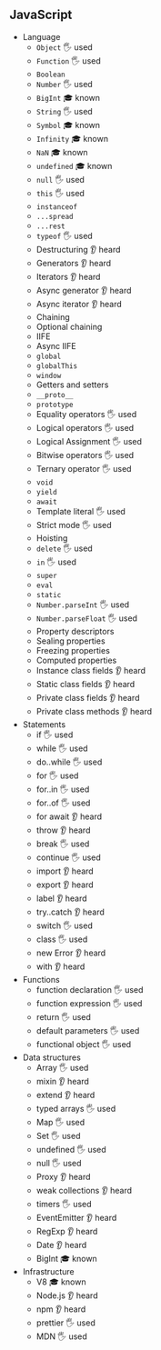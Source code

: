 ## JavaScript

- Language
  - `Object` 🖐 used
  - `Function` 🖐 used
  - `Boolean`
  - `Number` 🖐 used
  - `BigInt` 🎓 known
  - `String`  🖐 used
  - `Symbol` 🎓 known
  - `Infinity` 🎓 known
  - `NaN` 🎓 known
  - `undefined` 🎓 known
  - `null` 🖐 used
  - `this` 🖐 used
  - `instanceof`
  - `...spread`
  - `...rest`
  - `typeof` 🖐 used
  - Destructuring 👂 heard
  - Generators 👂 heard
  - Iterators  👂 heard
  - Async generator 👂 heard
  - Async iterator 👂 heard
  - Chaining 
  - Optional chaining 
  - IIFE
  - Async IIFE 
  - `global`
  - `globalThis`
  - `window`
  - Getters and setters
  - `__proto__`
  - `prototype`
  - Equality operators 🖐 used
  - Logical operators 🖐 used
  - Logical Assignment 🖐 used
  - Bitwise operators 🖐 used
  - Ternary operator 🖐 used
  - `void`
  - `yield`
  - `await`
  - Template literal 🖐 used
  - Strict mode 🖐 used
  - Hoisting
  - `delete` 🖐 used
  - `in` 🖐 used
  - `super`
  - `eval`
  - `static`
  - `Number.parseInt` 🖐 used
  - `Number.parseFloat` 🖐 used
  - Property descriptors  
  - Sealing properties
  - Freezing properties
  - Computed properties
  - Instance class fields 👂 heard
  - Static class fields 👂 heard
  - Private class fields 👂 heard
  - Private class methods 👂 heard
- Statements
  - if 🖐 used
  - while 🖐 used
  - do..while 🖐 used
  - for 🖐 used
  - for..in 🖐 used
  - for..of 🖐 used
  - for await 👂 heard
  - throw 👂 heard
  - break 🖐 used
  - continue 🖐 used
  - import 👂 heard
  - export 👂 heard
  - label 👂 heard
  - try..catch 👂 heard
  - switch 🖐 used
  - class 🖐 used
  - new Error 👂 heard
  - with 👂 heard
- Functions
  - function declaration 🖐 used
  - function expression 🖐 used
  - return 🖐 used
  - default parameters 🖐 used
  - functional object 🖐 used
- Data structures
  - Array 🖐 used
  - mixin 👂 heard
  - extend 👂 heard
  - typed arrays 🖐 used
  - Map 🖐 used
  - Set 🖐 used
  - undefined 🖐 used
  - null 🖐 used
  - Proxy 👂 heard
  - weak collections 👂 heard
  - timers 🖐 used
  - EventEmitter 👂 heard
  - RegExp 👂 heard
  - Date 👂 heard
  - BigInt  🎓 known
- Infrastructure
  - V8 🎓 known
  - Node.js 👂 heard
  - npm 👂 heard
  - prettier 🖐 used
  - MDN 🖐 used
